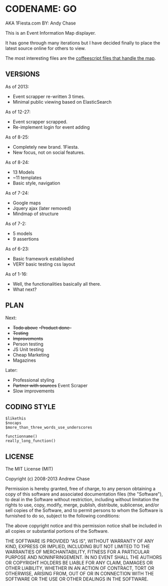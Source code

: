CODENAME: GO
============

AKA 1Fiesta.com BY: Andy Chase

This is an Event Information Map displayer.

It has gone through many iterations but I have decided finally
to place the latest source online for others to view.

The most interesting files are the [coffeescript files that handle the map](/static/js/src).

VERSIONS
--------

As of 2013:

* Event scrapper re-written 3 times.
* Minimal public viewing based on ElasticSearch

As of 12-27:

* Event scrapper scrapped.
* Re-implement login for event adding

As of 8-25:

* Completely new brand. 1Fiesta.
* New focus, not on social features.

As of 8-24:

* 13 Models
* ~11 templates
* Basic style, navigation

As of 7-24:

* Google maps
* Jquery ajax (later removed)
* Mindmap of structure

As of 7-2:

* 5 models
* 9 assertions

As of 6-23:

* Basic framework established
* VERY basic testing css layout

As of 1-16:

* Well, the functionalities basically all there.
* What next?

PLAN
----------------------------

Next:

* ~~Todo above~~
~~-Product done-~~
* ~~Testing~~
* ~~Improvements~~
* Person testing
* JS Unit testing
* Cheap Marketing
* Magazines

Later: 

* Professional styling
* ~~Partner with sources~~ Event Scraper
* Slow improvements

CODING STYLE
------------
```
$likethis
$nocaps
$more_than_three_words_use_underscores

functionname()
really_long_function()
```

LICENSE
-------
The MIT License (MIT)

Copyright (c) 2008-2013 Andrew Chase

Permission is hereby granted, free of charge, to any person obtaining a copy
of this software and associated documentation files (the "Software"), to deal
in the Software without restriction, including without limitation the rights
to use, copy, modify, merge, publish, distribute, sublicense, and/or sell
copies of the Software, and to permit persons to whom the Software is
furnished to do so, subject to the following conditions:

The above copyright notice and this permission notice shall be included in
all copies or substantial portions of the Software.

THE SOFTWARE IS PROVIDED "AS IS", WITHOUT WARRANTY OF ANY KIND, EXPRESS OR
IMPLIED, INCLUDING BUT NOT LIMITED TO THE WARRANTIES OF MERCHANTABILITY,
FITNESS FOR A PARTICULAR PURPOSE AND NONINFRINGEMENT. IN NO EVENT SHALL THE
AUTHORS OR COPYRIGHT HOLDERS BE LIABLE FOR ANY CLAIM, DAMAGES OR OTHER
LIABILITY, WHETHER IN AN ACTION OF CONTRACT, TORT OR OTHERWISE, ARISING FROM,
OUT OF OR IN CONNECTION WITH THE SOFTWARE OR THE USE OR OTHER DEALINGS IN
THE SOFTWARE.
